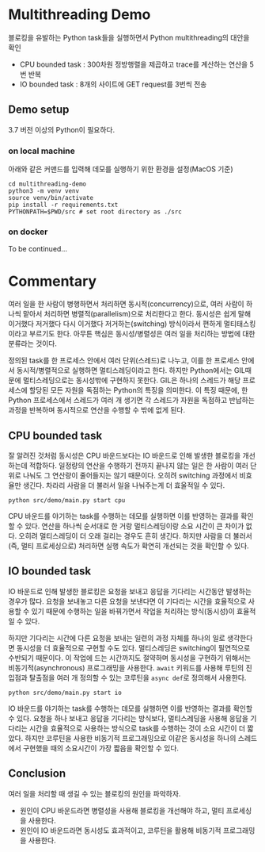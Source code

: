 # Multithreading Demo

블로킹을 유발하는 Python task들을 실행하면서 Python multithreading의 대안을 확인

* CPU bounded task : 300차원 정방행렬을 제곱하고 trace를 계산하는 연산을 5번 반복
* IO bounded task : 8개의 사이트에 GET request를 3번씩 전송

## Demo setup

3.7 버전 이상의 Python이 필요하다. 

### on local machine

아래와 같은 커맨드를 입력해 데모를 실행하기 위한 환경을 설정(MacOS 기준)

```shell
cd multithreading-demo
python3 -m venv venv
source venv/bin/activate
pip install -r requirements.txt
PYTHONPATH=$PWD/src # set root directory as ./src
```

### on docker

To be continued...

# Commentary

여러 일을 한 사람이 병행하면서 처리하면 동시적(concurrency)으로, 여러 사람이 하나씩 맡아서 처리하면 병렬적(parallelism)으로 처리한다고 한다. 동시성은 쉽게 말해 이거했다 저거했다 다시 이거했다 저거하는(switching) 방식이라서 편하게 멀티태스킹이라고 부르기도 한다. 아무튼 핵심은 동시성/병렬성은 여러 일을 처리하는 방법에 대한 분류라는 것이다.

정의된 task를 한 프로세스 안에서 여러 단위(스레드)로 나누고, 이를 한 프로세스 안에서 동시적/병렬적으로 실행하면 멀티스레딩이라고 한다. 하지만 Python에서는 GIL때문에 멀티스레딩으로는 동시성밖에 구현하지 못한다. GIL은 하나의 스레드가 해당 프로세스에 할당된 모든 자원을 독점하는 Python의 특징을 의미한다. 이 특징 때문에, 한 Python 프로세스에서 스레드가 여러 개 생기면 각 스레드가 자원을 독점하고 반납하는 과정을 반복하며 동시적으로 연산을 수행할 수 밖에 없게 된다.

## CPU bounded task

잘 알려진 것처럼 동시성은 CPU 바운드보다는 IO 바운드로 인해 발생한 블로킹을 개선하는데 적합하다. 일정량의 연산을 수행하기 전까지 끝나지 않는 일은 한 사람이 여러 단위로 나눠도 그 연산량이 줄어들지는 않기 때문이다. 오히려 switching 과정에서 비효율만 생긴다. 차라리 사람을 더 불러서 일을 나눠주는게 더 효울적일 수 있다. 


```shell
python src/demo/main.py start cpu
```

CPU 바운드를 야기하는 task를 수행하는 데모를 실행하면 이를 반영하는 결과를 확인할 수 있다. 연산을 하나씩 순서대로 한 거랑 멀티스레딩이랑 소요 시간이 큰 차이가 없다. 오히려 멀티스레딩이 더 오래 걸리는 경우도 흔히 생긴다. 하지만 사람을 더 불러서(즉, 멀티 프로세싱으로) 처리하면 실행 속도가 확연히 개선되는 것을 확인할 수 있다.

## IO bounded task

IO 바운드로 인해 발생한 블로킹은 요청을 보내고 응답을 기다리는 시간동안 발생하는 경우가 많다. 요청을 보내놓고 다른 요청을 보낸다면 이 기다리는 시간을 효율적으로 사용할 수 있기 때문에 수행하는 일을 바꿔가면서 작업을 처리하는 방식(동시성)이 효율적일 수 있다. 

하지만 기다리는 시간에 다른 요청을 보내는 일련의 과정 자체를 하나의 일로 생각한다면 동시성을 더 효율적으로 구현할 수도 있다. 멀티스레딩은 switching이 필연적으로 수반되기 때문이다. 이 작업에 드는 시간까지도 절약하며 동시성을 구현하기 위해서는 비동기적(asynchronous) 프로그래밍을 사용한다. `await` 키워드를 사용해 루틴의 진입점과 탈출점을 여러 개 정의할 수 있는 코루틴을 `async def`로 정의해서 사용한다.

```shell
python src/demo/main.py start io
```

IO 바운드를 야기하는 task를 수행하는 데모를 실행하면 이를 반영하는 결과를 확인할 수 있다. 요청을 하나 보내고 응답을 기다리는 방식보다, 멀티스레딩을 사용해 응답을 기다리는 시간을 효율적으로 사용하는 방식으로 task를 수행하는 것이 소요 시간이 더 짧았다. 하지만 코루틴을 사용한 비동기적 프로그래밍으로 이같은 동시성을 하나의 스레드에서 구현했을 때의 소요시간이 가장 짧음을 확인할 수 있다.

## Conclusion

여러 일을 처리할 때 생길 수 있는 블로킹의 원인을 파악하자.
  * 원인이 CPU 바운드라면 병렬성을 사용해 블로킹을 개선해야 하고, 멀티 프로세싱을 사용한다.
  * 원인이 IO 바운드라면 동시성도 효과적이고, 코루틴을 활용해 비동기적 프로그래밍을 사용한다.